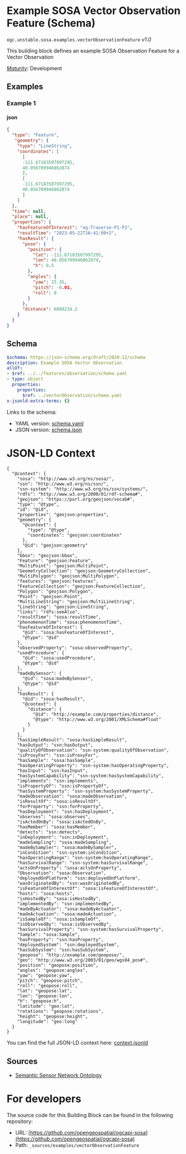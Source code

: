 
# Example SOSA Vector Observation Feature (Schema)

`ogc.unstable.sosa.examples.vectorObservationFeature` *v1.0*

This building block defines an example SOSA Observation Feature for a Vector Observation

[*Maturity*](https://github.com/cportele/ogcapi-building-blocks#building-block-maturity): Development

## Examples

### Example 1
#### json
```json
{
  "type": "Feature",
   "geometry": {
    "type": "LineString",
    "coordinates": [
      [
      -111.67183507997295,
      40.056709946862874
      ],
      [ 
      -111.67183507997295,
      40.056709946862874
      ]
    ]
  },
  "time": null,
  "place": null,
  "properties": {
    "hasFeatureOfInterest": "eg:Traverse-P1-P2",
    "resultTime": "2023-05-22T16:41:00+2",
    "hasResult": {
      "pose": {
        "position": {
          "lat": -111.67183507997295,
          "lon": 40.056709946862874,
          "h": 0.5
        },
        "angles": {
          "yaw": 15.35,
          "pitch": -0.01,
          "roll": 0
        }
      },
      "distance": 6889234.2
    }
  }
}

```

## Schema

```yaml
$schema: https://json-schema.org/draft/2020-12/schema
description: Example SOSA Vector Observation
allOf:
- $ref: ../../features/observation/schema.yaml
- type: object
  properties:
    properties:
      $ref: ../vectorObservation/schema.yaml
x-jsonld-extra-terms: {}

```

Links to the schema:

* YAML version: [schema.yaml](https://opengeospatial.github.io/bblocks/annotated-schemas/unstable/sosa/examples/vectorObservationFeature/schema.json)
* JSON version: [schema.json](https://opengeospatial.github.io/bblocks/annotated-schemas/unstable/sosa/examples/vectorObservationFeature/schema.yaml)


# JSON-LD Context

```jsonld
{
  "@context": {
    "sosa": "http://www.w3.org/ns/sosa/",
    "ssn": "http://www.w3.org/ns/ssn/",
    "ssn-system": "http://www.w3.org/ns/ssn/systems/",
    "rdfs": "http://www.w3.org/2000/01/rdf-schema#",
    "geojson": "https://purl.org/geojson/vocab#",
    "type": "@type",
    "id": "@id",
    "properties": "geojson:properties",
    "geometry": {
      "@context": {
        "type": "@type",
        "coordinates": "geojson:coordinates"
      },
      "@id": "geojson:geometry"
    },
    "bbox": "geojson:bbox",
    "Feature": "geojson:Feature",
    "MultiPoint": "geojson:MultiPoint",
    "GeometryCollection": "geojson:GeometryCollection",
    "MultiPolygon": "geojson:MultiPolygon",
    "features": "geojson:features",
    "FeatureCollection": "geojson:FeatureCollection",
    "Polygon": "geojson:Polygon",
    "Point": "geojson:Point",
    "MultiLineString": "geojson:MultiLineString",
    "LineString": "geojson:LineString",
    "links": "rdfs:seeAlso",
    "resultTime": "sosa:resultTime",
    "phenomenonTime": "sosa:phenomenonTime",
    "hasFeatureOfInterest": {
      "@id": "sosa:hasFeatureOfInterest",
      "@type": "@id"
    },
    "observedProperty": "sosa:observedProperty",
    "usedProcedure": {
      "@id": "sosa:usedProcedure",
      "@type": "@id"
    },
    "madeBySensor": {
      "@id": "sosa:madeBySensor",
      "@type": "@id"
    },
    "hasResult": {
      "@id": "sosa:hasResult",
      "@context": {
        "distance": {
          "@id": "http://example.com/properties/distance",
          "@type": "http://www.w3.org/2001/XMLSchema#float"
        }
      }
    },
    "hasSimpleResult": "sosa:hasSimpleResult",
    "hasOutput": "ssn:hasOutput",
    "qualityOfObservation": "ssn-system:qualityOfObservation",
    "isProxyFor": "ssn:isProxyFor",
    "hasSample": "sosa:hasSample",
    "hasOperatingProperty": "ssn-system:hasOperatingProperty",
    "hasInput": "ssn:hasInput",
    "hasSystemCapability": "ssn-system:hasSystemCapability",
    "implements": "ssn:implements",
    "isPropertyOf": "ssn:isPropertyOf",
    "hasSystemProperty": "ssn-system:hasSystemProperty",
    "madeObservation": "sosa:madeObservation",
    "isResultOf": "sosa:isResultOf",
    "forProperty": "ssn:forProperty",
    "hasDeployment": "ssn:hasDeployment",
    "observes": "sosa:observes",
    "isActedOnBy": "sosa:isActedOnBy",
    "hasMember": "sosa:hasMember",
    "detects": "ssn:detects",
    "inDeployment": "ssn:inDeployment",
    "madeSampling": "sosa:madeSampling",
    "madeBySampler": "sosa:madeBySampler",
    "inCondition": "ssn-system:inCondition",
    "hasOperatingRange": "ssn-system:hasOperatingRange",
    "hasSurvivalRange": "ssn-system:hasSurvivalRange",
    "actsOnProperty": "sosa:actsOnProperty",
    "Observation": "sosa:Observation",
    "deployedOnPlatform": "ssn:deployedOnPlatform",
    "wasOriginatedBy": "ssn:wasOriginatedBy",
    "isFeatureOfInterestOf": "sosa:isFeatureOfInterestOf",
    "hosts": "sosa:hosts",
    "isHostedBy": "sosa:isHostedBy",
    "implementedBy": "ssn:implementedBy",
    "madeByActuator": "sosa:madeByActuator",
    "madeActuation": "sosa:madeActuation",
    "isSampleOf": "sosa:isSampleOf",
    "isObservedBy": "sosa:isObservedBy",
    "hasSurvivalProperty": "ssn-system:hasSurvivalProperty",
    "Sample": "sosa:Sample",
    "hasProperty": "ssn:hasProperty",
    "deployedSystem": "ssn:deployedSystem",
    "hasSubSystem": "ssn:hasSubSystem",
    "geopose": "http://example.com/geopose/",
    "geo": "http://www.w3.org/2003/01/geo/wgs84_pos#",
    "position": "geopose:position",
    "angles": "geopose:angles",
    "yaw": "geopose:yaw",
    "pitch": "geopose:pitch",
    "roll": "geopose:roll",
    "lat": "geopose:lat",
    "lon": "geopose:lon",
    "h": "geopose:h",
    "latitude": "geo:lat",
    "rotations": "geopose:rotations",
    "height": "geopose:height",
    "longitude": "geo:long"
  }
}
```

You can find the full JSON-LD context here:
[context.jsonld](https://opengeospatial.github.io/bblocks/annotated-schemas/unstable/sosa/examples/vectorObservationFeature/context.jsonld)

## Sources

* [Semantic Sensor Network Ontology](https://www.w3.org/TR/vocab-ssn/)

# For developers

The source code for this Building Block can be found in the following repository:

* URL: [https://github.com/opengeospatial/ogcapi-sosa](https://github.com/opengeospatial/ogcapi-sosa)
* Path: `_sources/examples/vectorObservationFeature`

